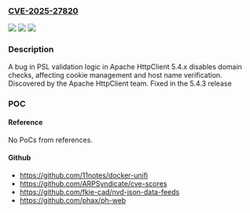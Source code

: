 ### [CVE-2025-27820](https://cve.mitre.org/cgi-bin/cvename.cgi?name=CVE-2025-27820)
![](https://img.shields.io/static/v1?label=Product&message=Apache%20HttpComponents&color=blue)
![](https://img.shields.io/static/v1?label=Version&message=5.4.0%3C%205.4.3%20&color=brighgreen)
![](https://img.shields.io/static/v1?label=Vulnerability&message=PSL%20Validation%20Bypass%20in%20Apache%20HttpClient%205.4.x&color=brighgreen)

### Description

A bug in PSL validation logic in Apache HttpClient 5.4.x disables domain checks, affecting cookie management and host name verification. Discovered by the Apache HttpClient team. Fixed in the 5.4.3 release

### POC

#### Reference
No PoCs from references.

#### Github
- https://github.com/11notes/docker-unifi
- https://github.com/ARPSyndicate/cve-scores
- https://github.com/fkie-cad/nvd-json-data-feeds
- https://github.com/phax/ph-web

